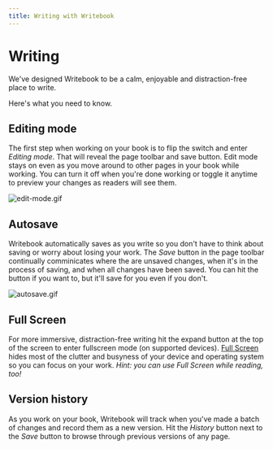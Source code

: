 ```yaml
---
title: Writing with Writebook
---
```

# Writing

We've designed Writebook to be a calm, enjoyable and distraction-free place to write.

Here's what you need to know.

## Editing mode

The first step when working on your book is to flip the switch and enter _Editing mode_. That will reveal the page toolbar and save button. Edit mode stays on even as you move around to other pages in your book while working. You can turn it off when you're done working or toggle it anytime to preview your changes as readers will see them.

 ![edit-mode.gif](/u/edit-mode-ygeCcM.gif)

## Autosave

Writebook automatically saves as you write so you don't have to think about saving or worry about losing your work. The _Save_ button in the page toolbar continually comminicates where the are unsaved changes, when it's in the process of saving, and when all changes have been saved. You can hit the button if you want to, but it'll save for you even if you don't.

 ![autosave.gif](/u/autosave-Ssql4X.gif)

## Full Screen

For more immersive, distraction-free writing hit the expand button at the top of the screen to enter fullscreen mode (on supported devices). [Full Screen](/2/the-writebook-manual/170/reading#fullscreen) hides most of the clutter and busyness of your device and operating system so you can focus on your work. _Hint: you can use Full Screen while reading, too!_

## Version history

As you work on your book, Writebook will track when you've made a batch of changes and record them as a new version. Hit the _History_ button next to the _Save_ button to browse through previous versions of any page.
